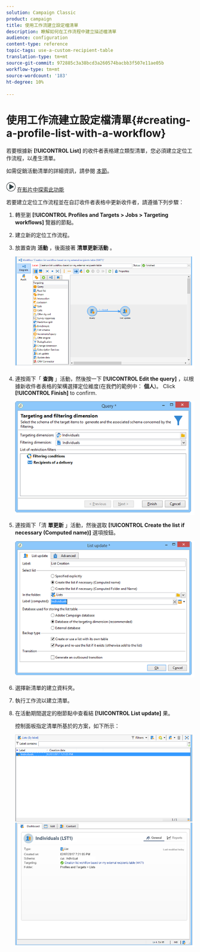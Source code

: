```yaml
---
solution: Campaign Classic
product: campaign
title: 使用工作流建立設定檔清單
description: 瞭解如何在工作流程中建立描述檔清單
audience: configuration
content-type: reference
topic-tags: use-a-custom-recipient-table
translation-type: tm+mt
source-git-commit: 972885c3a38bcd3a260574bacbb3f507e11ae05b
workflow-type: tm+mt
source-wordcount: '183'
ht-degree: 10%

---
```



# 使用工作流建立設定檔清單{#creating-a-profile-list-with-a-workflow}

若要根據新 **[!UICONTROL List]** 的收件者表格建立類型清單，您必須建立定位工作流程，以產生清單。

如需促銷活動清單的詳細資訊，請參閱 [本節](../../platform/using/creating-and-managing-lists.md#about-lists-in-adobe-campaign)。

![](assets/do-not-localize/how-to-video.png) [在影片中探索此功能](../../platform/using/creating-and-managing-lists.md#create-list-in-a-wf-video)

若要建立定位工作流程並在自訂收件者表格中更新收件者，請遵循下列步驟：

1. 轉至瀏 **[!UICONTROL Profiles and Targets > Jobs > Targeting workflows]** 覽器的節點。
1. 建立新的定位工作流程。
1. 放置查詢 **活動** ，後面接著 **清單更新活動** 。

   ![](assets/mapping_create_list_workflow01.png)

1. 連按兩下「 **查詢** 」活動，然後按一下 **[!UICONTROL Edit the query]** ，以根據新收件者表格的架構選擇定位維度(在我們的範例中： **個人**)。 Click **[!UICONTROL Finish]** to confirm.

   ![](assets/mapping_create_list_workflow03.png)

1. 連按兩下「清 **單更新** 」活動，然後選取 **[!UICONTROL Create the list if necessary (Computed name)]** 選項按鈕。

   ![](assets/mapping_create_list_workflow02.png)

1. 選擇新清單的建立資料夾。
1. 執行工作流以建立清單。
1. 在活動期間選定的樹節點中查看結 **[!UICONTROL List update]** 果。

   控制面板指定清單所基於的方案，如下所示：

   ![](assets/mapping_list_view.png)


